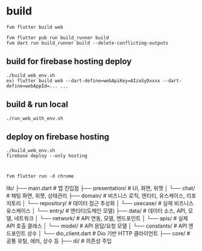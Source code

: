 # build
````
fvm flutter build web

fvm flutter pub run build_runner build
fvm dart run build_runner build --delete-conflicting-outputs

````

## build for firebase hosting deploy
````
./build_web_env.sh
ex) flutter build web --dart-define=webApiKey=AIzaSyDxxxx --dart-define=webAppId=... ...
````

## build & run local
````
./run_web_with_env.sh
````

## deploy on firebase hosting
````
./build_web_env.sh
firebase deploy --only hosting
````


#
````
fvm flutter run -d chrome
````

lib/
├── main.dart                # 앱 진입점
├── presentation/            # UI, 화면, 위젯
│   └── chat/                # 채팅 화면, 위젯, 상태관리
├── domain/                  # 비즈니스 로직, 엔티티, 유스케이스, 리포지토리
│   └── repository/          # 데이터 접근 추상화
│   └── usecase/             # 실제 비즈니스 유스케이스
│   └── entry/               # 엔티티(도메인 모델)
├── data/                    # 데이터 소스, API, 모델, 네트워크
│   └── network/             # API 연동, 모델, 엔드포인트
│       └── apis/            # 실제 API 호출 클래스
│       └── model/           # API 응답/요청 모델
│       └── constants/       # API 엔드포인트 상수
│       └── dio_client.dart  # Dio 기반 HTTP 클라이언트
├── core/                    # 공통 유틸, 에러, 상수 등
├── di/                      # 의존성 주입